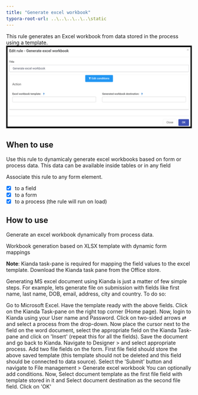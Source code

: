 ```yaml
---
title: "Generate excel workbook"
typora-root-url: ..\..\..\..\..\static
---
```


This rule generates an Excel workbook from data stored in the process using a template.  
![Send email rule dialog box](/images/generateexcelworkbook.png)

## When to use 
Use this rule to dynamicaly generate excel workbooks based on form or process data. This data can be available inside tables or in any field

Associate this rule to any form element.

- [x] to a field
- [x] to a form 
- [x] to a process (the rule will run on load)

## How to use

Generate an excel workbook dynamically from process data.

Workbook generation based on XLSX template with dynamic form mappings		

**Note**: Kianda task-pane is required for mapping the field values to the excel template. Download the Kianda task pane from the Office store.

Generating MS excel document using Kianda is just a matter of few simple steps. For example, lets generate file on submission with fields like first name, last name, DOB, email, address, city and country. To do so:

Go to Microsoft Excel.
Have the template ready with the above fields.
Click on the Kianda Task-pane on the right top corner (Home page).
Now, login to Kianda using your User name and Password.
Click on two-sided arrows ⇄  and select a process from the drop-down.
Now place the cursor next to the field on the word document, select the appropriate field on the Kianda Task-pane and click on 'Insert' (repeat this for all the fields).
Save the document and go back to Kianda. Navigate to Designer > and select appropriate process.
Add two file fields on the form. First file field should store the above saved template (this template should not be deleted and this field should be connected to data source).
Select the 'Submit' button and navigate to File management > Generate excel workbook
You can optionally add conditions.
Now, Select document template as the first file field with template stored in it and Select document destination as the second file field.
Click on 'OK'



